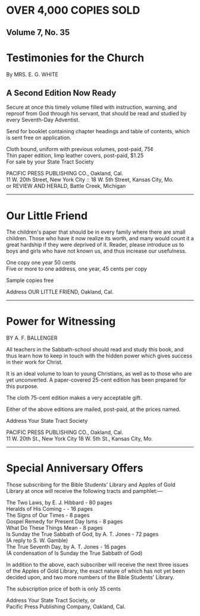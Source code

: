 # OVER 4,000 COPIES SOLD

## Volume 7, No. 35

# Testimonies for the Church
By MRS. E. G. WHITE

## A Second Edition Now Ready

Secure at once this timely volume filled with instruction, warning, and reproof from God through his servant, that should be read and studied by every Seventh-Day Adventist.

Send for booklet containing chapter headings and table of contents, which is sent free on application.

Cloth bound, uniform with previous volumes, post-paid, 75¢  
Thin paper edition, limp leather covers, post-paid, $1.25  
For sale by your State Tract Society

PACIFIC PRESS PUBLISHING CO., Oakland, Cal.  
11 W. 20th Street, New York City :: 18 W. 5th Street, Kansas City, Mo.  
or REVIEW AND HERALD, Battle Creek, Michigan

---

# Our Little Friend

The children's paper that should be in every family where there are small children. Those who have it now realize its worth, and many would count it a great hardship if they were deprived of it. Reader, please introduce us to boys and girls who have not known us, and thus increase our usefulness.

One copy one year 50 cents  
Five or more to one address, one year, 45 cents per copy

Sample copies free

Address OUR LITTLE FRIEND, Oakland, Cal.

---

# Power for Witnessing
BY A. F. BALLENGER

All teachers in the Sabbath-school should read and study this book, and thus learn how to keep in touch with the hidden power which gives success in their work for Christ.

It is an ideal volume to loan to young Christians, as well as to those who are yet unconverted. A paper-covered 25-cent edition has been prepared for this purpose.

The cloth 75-cent edition makes a very acceptable gift.

Either of the above editions are mailed, post-paid, at the prices named.

Address Your State Tract Society

PACIFIC PRESS PUBLISHING CO., Oakland, Cal.  
11 W. 20th St., New York City   18 W. 5th St., Kansas City, Mo.

---

# Special Anniversary Offers

Those subscribing for the Bible Students' Library and Apples of Gold Library at once will receive the following tracts and pamphlet:—

The Two Laws, by E. J. Hibbard - 80 pages  
Heralds of His Coming - - 16 pages  
The Signs of Our Times - 8 pages  
Gospel Remedy for Present Day Isms - 8 pages  
What Do These Things Mean - 8 pages  
Is Sunday the True Sabbath of God, by A. T. Jones - 72 pages  
(A reply to S. W. Gamble)  
The True Seventh Day, by A. T. Jones - 16 pages  
(A condensation of Is Sunday the True Sabbath of God)

In addition to the above, each subscriber will receive the next three issues of the Apples of Gold Library, the exact nature of which has not yet been decided upon, and two more numbers of the Bible Students' Library.

The subscription price of both is only 35 cents

Address Your State Tract Society, or  
Pacific Press Publishing Company, Oakland, Cal.